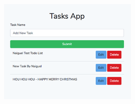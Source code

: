 <p align="center">
<img src="https://github.com/naigueldev/tasks-app-laravel-vuejs/blob/master/public/images/tasks-app-screenshot.png" width="400">
</p>
